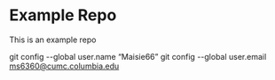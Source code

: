 # Example Repo

This is an example repo

git config --global user.name “Maisie66”
git config --global user.email ms6360@cumc.columbia.edu